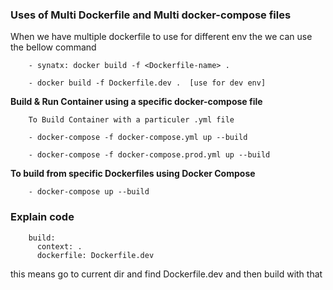 ### Uses of Multi Dockerfile and Multi docker-compose files


When we have multiple dockerfile to use for different env the we can use the bellow command
```
    - synatx: docker build -f <Dockerfile-name> .

    - docker build -f Dockerfile.dev .  [use for dev env]
```

**Build & Run Container using a specific docker-compose file**
```
    To Build Container with a particuler .yml file

    - docker-compose -f docker-compose.yml up --build
    
    - docker-compose -f docker-compose.prod.yml up --build
```


**To build from specific Dockerfiles using Docker Compose**
```
    - docker-compose up --build
```


### Explain code
```
    build:
      context: .
      dockerfile: Dockerfile.dev
```
this means go to current dir and find Dockerfile.dev and then build with that
